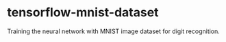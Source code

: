 # tensorflow-mnist-dataset
Training the neural network with MNIST image dataset for digit recognition.
